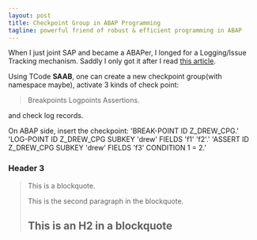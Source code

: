 ```yaml
---
layout: post
title: Checkpoint Group in ABAP Programming
tagline: powerful friend of robust & efficient programming in ABAP
---
```


When I just joint SAP and became a ABAPer, I longed for a Logging/Issue Tracking mechanism. Saddly I only got it after I read 
<a href="http://scn.sap.com/community/abap/testing-and-troubleshooting/blog/2011/11/09/checkpoint-group-the-powerful-friend-of-every-abaper-but-beware">this article</a>.

Using TCode **SAAB**, one can create a new checkpoint group(with namespace maybe), activate 3 kinds of check point:
> Breakpoints
> Logpoints
> Assertions.

and check log records.

On ABAP side, insert the checkpoint:
'BREAK-POINT ID Z_DREW_CPG.'
'LOG-POINT ID Z_DREW_CPG SUBKEY 'drew' FIELDS 'f1' 'f2'.'
'ASSERT ID Z_DREW_CPG SUBKEY 'drew' FIELDS 'f3' CONDITION 1 = 2.'

### Header 3

> This is a blockquote.
> 
> This is the second paragraph in the blockquote.
>
> ## This is an H2 in a blockquote
